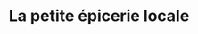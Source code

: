 ---
title: "La petite épicerie locale"
url: /poissy/la-petite-epicerie-locale/
shop: Lebensmittel
---